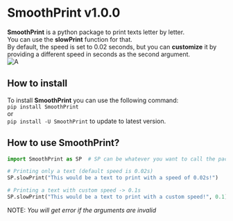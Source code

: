 # SmoothPrint v1.0.0
**SmoothPrint** is a python package to print texts letter by letter. <br/>
You can use the **slowPrint** function for that. <br/>
By default, the speed is set to 0.02 seconds, but you can **customize** it by providing a different speed in seconds as the second argument. <br/>
![A](https://media0.giphy.com/media/v1.Y2lkPTc5MGI3NjExM2Z2ZXVjbTgweGdxY2Y1bzN6NGlidG1jMGh6OWZlMm83amhhbXRuayZlcD12MV9pbnRlcm5hbF9naWZfYnlfaWQmY3Q9Zw/1NE8pz1zbffBvcnY7w/giphy.gif)

## How to install
To install **SmoothPrint** you can use the following command: <br/>
```pip install SmoothPrint``` <br/>
or <br/>
```pip install -U SmoothPrint``` to update to latest version.

## How to use SmoothPrint?
```python
import SmoothPrint as SP  # SP can be whatever you want to call the package

# Printing only a text (default speed is 0.02s)
SP.slowPrint("This would be a text to print with a speed of 0.02s!")

# Printing a text with custom speed -> 0.1s
SP.slowPrint("This would be a text to print with a custom speed!", 0.1)
```
NOTE: _You will get error if the arguments are invalid_


